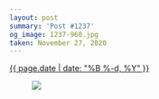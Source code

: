 ```yaml
---
layout: post
summary: 'Post #1237'
og_image: 1237-960.jpg
taken: November 27, 2020
---
```


<div class="post">
 <time>
  <a href="/1237">
   {{ page.date | date: "%B %-d, %Y" }}
  </a>
 </time>
 <a href="/1237">
  <figure data-taken="11/27/2020">
   <img sizes="(min-width: 700px) 50vw, calc(100vw - 2rem)" src="{{ site.assets_url }}/1237-480.jpg" srcset="{{ site.assets_url }}/1237-240.jpg 240w, {{ site.assets_url }}/1237-480.jpg 480w, {{ site.assets_url }}/1237-720.jpg 720w, {{ site.assets_url }}/1237-960.jpg 960w"/>
  </figure>
 </a>
</div>
